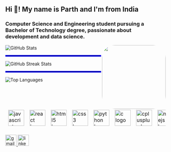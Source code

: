 <h2 align="left">Hi 👋! My name is Parth and I'm  from India</h2> 

<h3>Computer Science and Engineering student pursuing a Bachelor of Technology degree, passionate about  development and data science. </h3>


<img align="right" height="200" style=" border-radius: 20%;" src="https://i.giphy.com/media/v1.Y2lkPTc5MGI3NjExdTh3aXoxMWsxNXpocnBuMWUyOGdycTQ2ZzE2djB5Ymt0cjI2Zm53MyZlcD12MV9pbnRlcm5hbF9naWZfYnlfaWQmY3Q9Zw/8WJw9kAG3wonu/giphy.gif" />



<div>
  <img src="https://github-readme-stats.vercel.app/api?username=Parthvariya2908&theme=radical&hide_border=false&include_all_commits=false&count_private=false" alt="GitHub Stats">
  <hr style="border: 2px solid blue;">
  <img src="https://github-readme-streak-stats.herokuapp.com/?user=Parthvariya2908&theme=radical&hide_border=false" alt="GitHub Streak Stats">
  <hr style="border: 2px solid blue;">
  <img src="https://github-readme-stats.vercel.app/api/top-langs/?username=Parthvariya2908&theme=radical&hide_border=false&include_all_commits=false&count_private=false&layout=compact" alt="Top Languages">
</div>



<table>
  <tr>
    <td style="border: 1px solid white;">
      <img src="https://cdn.jsdelivr.net/gh/devicons/devicon/icons/javascript/javascript-original.svg" height="50" alt="javascript logo" />
    </td>
    <td style="border: 1px solid white;">
      <img src="https://cdn.jsdelivr.net/gh/devicons/devicon/icons/react/react-original.svg" height="50" alt="react logo" />
    </td>
    <td style="border: 1px solid white;">
      <img src="https://cdn.jsdelivr.net/gh/devicons/devicon/icons/html5/html5-original.svg" height="50" alt="html5 logo" />
    </td>
    <td style="border: 1px solid white;">
      <img src="https://cdn.jsdelivr.net/gh/devicons/devicon/icons/css3/css3-original.svg" height="50" alt="css3 logo" />
    </td>
    <td style="border: 1px solid white;">
      <img src="https://cdn.jsdelivr.net/gh/devicons/devicon/icons/python/python-original.svg" height="50" alt="python logo" />
    </td>
    <td style="border: 1px solid white;">
      <img src="https://cdn.jsdelivr.net/gh/devicons/devicon/icons/c/c-original.svg" height="50" alt="c logo" />
    </td>
    <td style="border: 1px solid white;">
      <img src="https://cdn.jsdelivr.net/gh/devicons/devicon/icons/cplusplus/cplusplus-original.svg" height="50" alt="cplusplus logo" />
    </td>
    <td style="border: 1px solid white;">
      <img src="https://cdn.jsdelivr.net/gh/devicons/devicon/icons/nodejs/nodejs-original.svg" height="50" alt="nodejs logo" />
    </td>
    <td style="border: 1px solid white;">
      <img src="https://cdn.jsdelivr.net/gh/devicons/devicon/icons/express/express-original.svg" height="50" alt="express logo" />
    </td>
    <td style="border: 1px solid white;">
      <img src="https://cdn.jsdelivr.net/gh/devicons/devicon/icons/mongodb/mongodb-original.svg" height="50" alt="mongodb logo" />
    </td>
  </tr>
</table>











</tr></table>  










###

<div align="left">
  <a href="variyaparth84@gmail.com" target="_blank">
    <img src="https://img.shields.io/static/v1?message=Gmail&logo=gmail&label=&color=D14836&logoColor=white&labelColor=&style=for-the-badge" height="35" alt="gmail logo"  />
  </a>
  <a href="https://www.linkedin.com/in/parth-variya-43ba0322a/" target="_blank">
    <img src="https://img.shields.io/static/v1?message=LinkedIn&logo=linkedin&label=&color=0077B5&logoColor=white&labelColor=&style=for-the-badge" height="35" alt="linkedin logo"  />
  </a>
</div>

###
